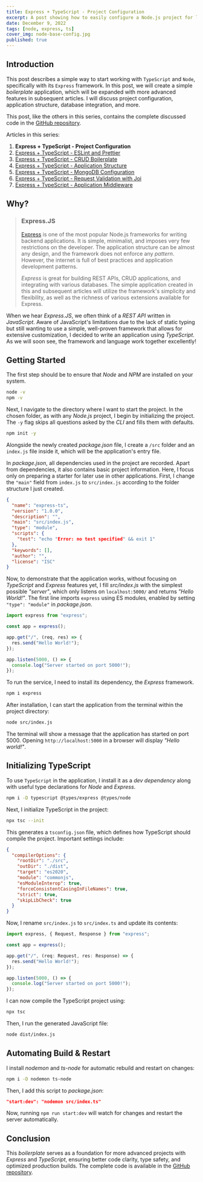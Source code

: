 ```yaml
---
title: Express + TypeScript - Project Configuration
excerpt: A post showing how to easily configure a Node.js project for later use as a base in server applications. The project uses TypeScript and Express.JS.
date: December 9, 2022
tags: [node, express, ts]
cover_img: node-base-config.jpg
published: true
---
```


## Introduction

This post describes a simple way to start working with `TypeScript` and `Node`, specifically with its `Express` framework. In this post, we will create a simple _boilerplate_ application, which will be expanded with more advanced features in subsequent articles. I will discuss project configuration, application structure, database integration, and more.

This post, like the others in this series, contains the complete discussed code in the [GitHub repository](https://github.com/amazeddev/express-ts/tree/boilerplate).

<div class="admission">
Articles in this series:

1. **Express + TypeScript - Project Configuration**
2. [Express + TypeScript - ESLint and Prettier](https://amazed.dev/blog/ts-express-linter-prettier)
3. [Express + TypeScript - CRUD Boilerplate](https://amazed.dev/blog/ts-express-base-crud)
4. [Express + TypeScript - Application Structure](https://amazed.dev/blog/ts-express-structure)
5. [Express + TypeScript - MongoDB Configuration](https://amazed.dev/blog/ts-express-mongo)
6. [Express + TypeScript - Request Validation with Joi](https://amazed.dev/blog/ts-express-validation)
7. [Express + TypeScript - Application Middleware](https://amazed.dev/blog/ts-express-middlewares)
</div>

## Why?

> ### Express.JS
>
> [Express](https://expressjs.com/) is one of the most popular Node.js frameworks for writing backend applications. It is simple, minimalist, and imposes very few restrictions on the developer. The application structure can be almost any design, and the framework does not enforce any _pattern_. However, the internet is full of best practices and application development patterns.
>
> _Express_ is great for building REST APIs, CRUD applications, and integrating with various databases. The simple application created in this and subsequent articles will utilize the framework's simplicity and flexibility, as well as the richness of various extensions available for Express.

When we hear _Express.JS_, we often think of a _REST API_ written in _JavaScript_. Aware of JavaScript's limitations due to the lack of static typing but still wanting to use a simple, well-proven framework that allows for extensive customization, I decided to write an application using _TypeScript_. As we will soon see, the framework and language work together excellently!

## Getting Started

The first step should be to ensure that _Node_ and _NPM_ are installed on your system.

```bash
node -v
npm -v
```

Next, I navigate to the directory where I want to start the project. In the chosen folder, as with any _Node.js_ project, I begin by initializing the project. The `-y` flag skips all questions asked by the _CLI_ and fills them with defaults.

```bash
npm init -y
```

Alongside the newly created _package.json_ file, I create a `/src` folder and an `index.js` file inside it, which will be the application's entry file.

In _package.json_, all dependencies used in the project are recorded. Apart from dependencies, it also contains basic project information. Here, I focus only on preparing a starter for later use in other applications. First, I change the `"main"` field from `index.js` to `src/index.js` according to the folder structure I just created.

```json
{
  "name": "express-ts",
  "version": "1.0.0",
  "description": "",
  "main": "src/index.js",
  "type": "module",
  "scripts": {
    "test": "echo "Error: no test specified" && exit 1"
  },
  "keywords": [],
  "author": "",
  "license": "ISC"
}
```

Now, to demonstrate that the application works, without focusing on _TypeScript_ and _Express_ features yet, I fill _src/index.js_ with the simplest possible _"server"_, which only listens on `localhost:5000/` and returns _"Hello World!"_. The first line imports `express` using ES modules, enabled by setting `"type": "module"` in _package.json_.

```js
import express from "express";

const app = express();

app.get("/", (req, res) => {
  res.send("Hello World!");
});

app.listen(5000, () => {
  console.log("Server started on port 5000!");
});
```

To run the service, I need to install its dependency, the _Express_ framework.

```bash
npm i express
```

After installation, I can start the application from the terminal within the project directory:

```bash
node src/index.js
```

The terminal will show a message that the application has started on port 5000. Opening `http://localhost:5000` in a browser will display _"Hello world!"_.

## Initializing TypeScript

To use `TypeScript` in the application, I install it as a _dev dependency_ along with useful type declarations for _Node_ and _Express_.

```bash
npm i -D typescript @types/express @types/node
```

Next, I initialize TypeScript in the project:

```bash
npx tsc --init
```

This generates a `tsconfig.json` file, which defines how TypeScript should compile the project. Important settings include:

```json
{
  "compilerOptions": {
    "rootDir": "./src",
    "outDir": "./dist",
    "target": "es2020",
    "module": "commonjs",
    "esModuleInterop": true,
    "forceConsistentCasingInFileNames": true,
    "strict": true,
    "skipLibCheck": true
  }
}
```

Now, I rename `src/index.js` to `src/index.ts` and update its contents:

```ts
import express, { Request, Response } from "express";

const app = express();

app.get("/", (req: Request, res: Response) => {
  res.send("Hello World!");
});

app.listen(5000, () => {
  console.log("Server started on port 5000!");
});
```

I can now compile the TypeScript project using:

```bash
npx tsc
```

Then, I run the generated JavaScript file:

```bash
node dist/index.js
```

## Automating Build & Restart

I install _nodemon_ and _ts-node_ for automatic rebuild and restart on changes:

```bash
npm i -D nodemon ts-node
```

Then, I add this script to _package.json_:

```json
"start:dev": "nodemon src/index.ts"
```

Now, running `npm run start:dev` will watch for changes and restart the server automatically.

## Conclusion

This _boilerplate_ serves as a foundation for more advanced projects with _Express_ and _TypeScript_, ensuring better code clarity, type safety, and optimized production builds. The complete code is available in the [GitHub repository](https://github.com/amazeddev/express-ts/tree/boilerplate).
